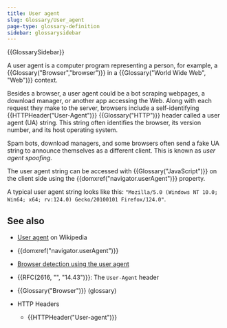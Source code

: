 ```yaml
---
title: User agent
slug: Glossary/User_agent
page-type: glossary-definition
sidebar: glossarysidebar
---
```


{{GlossarySidebar}}

A user agent is a computer program representing a person, for example, a {{Glossary("Browser","browser")}} in a {{Glossary("World Wide Web", "Web")}} context.

Besides a browser, a user agent could be a bot scraping webpages, a download manager, or another app accessing the Web. Along with each request they make to the server, browsers include a self-identifying {{HTTPHeader("User-Agent")}} {{Glossary("HTTP")}} header called a user agent (UA) string. This string often identifies the browser, its version number, and its host operating system.

Spam bots, download managers, and some browsers often send a fake UA string to announce themselves as a different client. This is known as _user agent spoofing_.

The user agent string can be accessed with {{Glossary("JavaScript")}} on the client side using the {{domxref("navigator.userAgent")}} property.

A typical user agent string looks like this: `"Mozilla/5.0 (Windows NT 10.0; Win64; x64; rv:124.0) Gecko/20100101 Firefox/124.0"`.

## See also

- [User agent](https://en.wikipedia.org/wiki/User_agent) on Wikipedia
- {{domxref("navigator.userAgent")}}
- [Browser detection using the user agent](/en-US/docs/Web/HTTP/Browser_detection_using_the_user_agent)
- {{RFC(2616, "", "14.43")}}: The `User-Agent` header
- {{Glossary("Browser")}} (glossary)
- HTTP Headers

  - {{HTTPHeader("User-agent")}}
